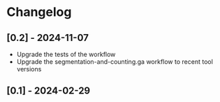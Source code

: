 # Changelog

## [0.2] - 2024-11-07

- Upgrade the tests of the workflow
- Upgrade the segmentation-and-counting.ga workflow to recent tool versions

## [0.1] - 2024-02-29

